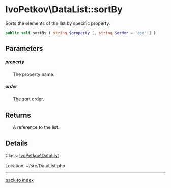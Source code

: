 # IvoPetkov\DataList::sortBy

Sorts the elements of the list by specific property.

```php
public self sortBy ( string $property [, string $order = 'asc' ] )
```

## Parameters

##### property

&nbsp;&nbsp;&nbsp;&nbsp;&nbsp;&nbsp;The property name.

##### order

&nbsp;&nbsp;&nbsp;&nbsp;&nbsp;&nbsp;The sort order.

## Returns

&nbsp;&nbsp;&nbsp;&nbsp;&nbsp;&nbsp;A reference to the list.

## Details

Class: [IvoPetkov\DataList](ivopetkov.datalist.class.md)

Location: ~/src/DataList.php

---

[back to index](index.md)

